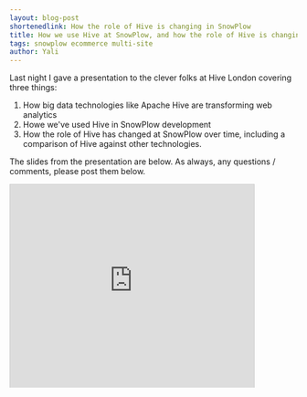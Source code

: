 ```yaml
---
layout: blog-post
shortenedlink: How the role of Hive is changing in SnowPlow
title: How we use Hive at SnowPlow, and how the role of Hive is changing. (Slides from our presentation to Hive London.)
tags: snowplow ecommerce multi-site
author: Yali
---
```


Last night I gave a presentation to the clever folks at Hive London covering three things:

1. How big data technologies like Apache Hive are transforming web analytics
2. Howe we've used Hive in SnowPlow development
3. How the role of Hive has changed at SnowPlow over time, including a comparison of Hive against other technologies.

The slides from the presentation are below. As always, any questions / comments, please post them below.

<iframe src="http://www.slideshare.net/slideshow/embed_code/14696456" width="427" height="356" frameborder="0" marginwidth="0" marginheight="0" scrolling="no" style="border:1px solid #CCC;border-width:1px 1px 0;margin-bottom:5px" >  </iframe> 